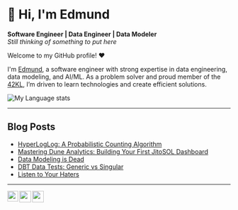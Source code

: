 # 👋 Hi, I'm Edmund

**Software Engineer | Data Engineer | Data Modeler**  
_Still thinking of something to put here_

Welcome to my GitHub profile! ❤️

I'm <a href="https://linkedin.com/in/yoyedmundyoy">Edmund</a>, a software engineer with strong expertise in data engineering, data modeling, and AI/ML. As a problem solver and proud member of the <a href="https://42kl.edu.my/">42KL</a>, I’m driven to learn technologies and create efficient solutions.

<!--
### My Experiences 🙌
- [Senior Software Develpment Engineer (FreeCharge)](https://www.freecharge.in/) - (Jul'21-Present)
- [BAT Ambassador (Brave)](https://brave.com/) - (Apr'21-Present)
- [Software Engineer (To The New)](https://www.tothenew.com/) - (Dec'20-Jul'21)
-->

![My Language stats](https://github-readme-stats-eight-theta.vercel.app/api/top-langs/?username=yoyedmundyoy&layout=compact&langs_count=8&hide_border=true)
<br />

---

## Blog Posts
<!-- BLOG-POST-LIST:START -->
- [HyperLogLog: A Probabilistic Counting Algorithm](https://medium.com/@edmund.tongly/hyperloglog-a-probabilistic-counting-algorithm-fee85bf984d6?source=rss-3bc612c98df------2)
- [Mastering Dune Analytics: Building Your First JitoSOL Dashboard](https://medium.com/@edmund.tongly/mastering-dune-analytics-building-your-first-jitosol-dashboard-c7d9466fd649?source=rss-3bc612c98df------2)
- [Data Modeling is Dead](https://medium.com/@edmund.tongly/data-modeling-is-dead-b7889639f14a?source=rss-3bc612c98df------2)
- [DBT Data Tests: Generic vs Singular](https://medium.com/@edmund.tongly/dbt-data-tests-generic-vs-singular-1ab2245d9624?source=rss-3bc612c98df------2)
- [Listen to Your Haters](https://medium.com/@edmund.tongly/listen-to-your-haters-91bca86300f9?source=rss-3bc612c98df------2)
<!-- BLOG-POST-LIST:END -->

---


<a href="https://www.linkedin.com/in/yoyedmundyoy/">
  <img align="left" width="24px" src="https://cdn.simpleicons.org/linkedin"  />
</a>
<a href="mailto:edmund.tongly@gmail.com">
  <img align="left" width="26px" src="https://cdn.simpleicons.org/gmail" />
</a>
<a href="https://medium.com/@edmund.tongly">
  <img align="left" width="26px" src="https://cdn.simpleicons.org/medium/777777" />
</a>

<br />

<!--
![visitors](https://visitor-badge.laobi.icu/badge?page_id=isupersky.isupersky)
-->
